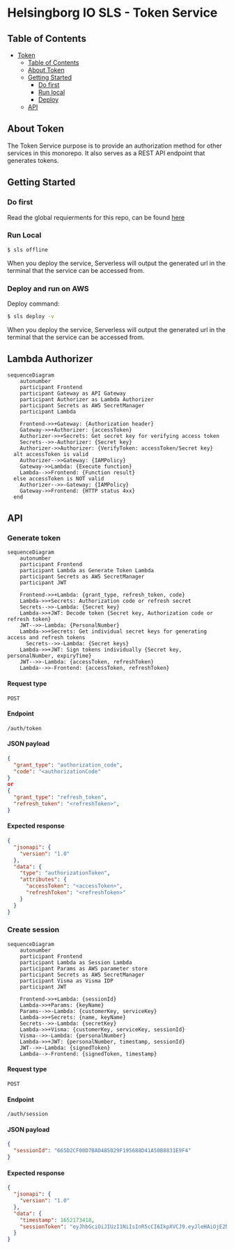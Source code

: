 <!-- HEADS UP! To avoid retyping too much info. Do a search and replace with your text editor for the following:
helsingborg-io-sls-api, Token -->

# Helsingborg IO SLS - Token Service

## Table of Contents

- [Token](#Token)
  - [Table of Contents](#table-of-contents)
  - [About Token](#about-token)
  - [Getting Started](#getting-started)
    - [Do first](#do-first)
    - [Run local](#run-local)
    - [Deploy](#deploy-and-run-on-aws)
  - [API](#api)

## About Token

The Token Service purpose is to provide an authorization method for other services in this monorepo.
It also serves as a REST API endpoint that generates tokens.

## Getting Started

### Do first

Read the global requierments for this repo, can be found [here](https://github.com/helsingborg-stad/helsingborg-io-sls-api/blob/dev/README.md)

### Run Local

```bash
$ sls offline
```

When you deploy the service, Serverless will output the generated url in the terminal that the service can be accessed from.

### Deploy and run on AWS

Deploy command:

```bash
$ sls deploy -v
```

When you deploy the service, Serverless will output the generated url in the terminal that the service can be accessed from.

## Lambda Authorizer

```mermaid
sequenceDiagram
    autonumber
    participant Frontend
    participant Gateway as API Gateway
    participant Authorizer as Lambda Authorizer
    participant Secrets as AWS SecretManager
    participant Lambda

    Frontend->>+Gateway: {Authorization header}
    Gateway->>+Authorizer: {accessToken}
    Authorizer->>+Secrets: Get secret key for verifying access token
    Secrets-->>-Authorizer: {Secret key}
    Authorizer->>Authorizer: {VerifyToken: accessToken/Secret key}
  alt accessToken is valid
    Authorizer-->>Gateway: {IAMPolicy}
    Gateway->>Lambda: {Execute function}
    Lambda-->>Frontend: {Function result}
  else accessToken is NOT valid
    Authorizer-->>-Gateway: {IAMPolicy}
    Gateway->>Frontend: {HTTP status 4xx}
  end
```

## API

### Generate token

```mermaid
sequenceDiagram
    autonumber
    participant Frontend
    participant Lambda as Generate Token Lambda
    participant Secrets as AWS SecretManager
    participant JWT

    Frontend->>+Lambda: {grant_type, refresh_token, code}
    Lambda->>+Secrets: Authorization code or refresh secret
    Secrets-->>-Lambda: {Secret key}
    Lambda->>+JWT: Decode token {Secret key, Authorization code or refresh token}
    JWT-->>-Lambda: {PersonalNumber}
    Lambda->>+Secrets: Get individual secret keys for generating access and refresh tokens
      Secrets-->>-Lambda: {Secret keys}
    Lambda->>+JWT: Sign tokens individually {Secret key, personalNumber, expiryTime}
    JWT-->>-Lambda: {accessToken, refreshToken}
    Lambda-->>-Frontend: {accessToken, refreshToken}

```

#### Request type

`POST`

#### Endpoint

`/auth/token`

#### JSON payload

```json
{
  "grant_type": "authorization_code",
  "code": "<authorizationCode"
}
or
{
  "grant_type": "refresh_token",
  "refresh_token": "<refreshToken>",
}
```

#### Expected response

```json
{
  "jsonapi": {
    "version": "1.0"
  },
  "data": {
    "type": "authorizationToken",
    "attributes": {
      "accessToken": "<accessToken>",
      "refreshToken": "<refreshToken>"
    }
  }
}
```

### Create session

```mermaid
sequenceDiagram
    autonumber
    participant Frontend
    participant Lambda as Session Lambda
    participant Params as AWS parameter store
    participant Secrets as AWS SecretManager
    participant Visma as Visma IDP
    participant JWT

    Frontend->>+Lambda: {sessionId}
    Lambda->>+Params: {keyName}
    Params-->>-Lambda: {customerKey, serviceKey}
    Lambda->>+Secrets: {name, keyName}
    Secrets-->>-Lambda: {secretKey}
    Lambda->>+Visma: {customerKey, serviceKey, sessionId}
    Visma-->>-Lambda: {personalNumber}
    Lambda->>+JWT: {personalNumber, timestamp, sessionId}
    JWT-->>-Lambda: {signedToken}
    Lambda-->-Frontend: {signedToken, timestamp}
```

#### Request type

`POST`

#### Endpoint

`/auth/session`

#### JSON payload

```json
{
  "sessionId": "665D2CF00D7BAD485029F195688D41A50B8831E9F4"
}
```

#### Expected response

```json
{
  "jsonapi": {
    "version": "1.0"
  },
  "data": {
    "timestamp": 1652173418,
    "sessionToken": "eyJhbGciOiJIUzI1NiIsInR5cCI6IkpXVCJ9.eyJleHAiOjE2NTIxNzM0MTgsInNlc3Npb25JZCI6IkQ5RENDNTk1MzVBREFERTQ2QkNCRTEyNDVCMUJEODNFODNGODhFMEE2QyIsInNlcmlhbE51bWJlciI6IjE5ODYwMzA2MjM4NCIsImlhdCI6MTY1MjE3MjIxOH0.wuFSnhP63NTiGCEvW75c9ewh56FtDaO9jPGQZtLe5fQ"
  }
}
```

<!-- MARKDOWN LINKS & IMAGES -->
<!-- https://www.markdownguide.org/basic-syntax/#reference-style-links -->

[issues-url]: https://github.com/helsingborg-stad/helsingborg-io-sls-api/issues
[license-url]: https://raw.githubusercontent.com/helsingborg-stad/helsingborg-io-sls-api/master/LICENSE
